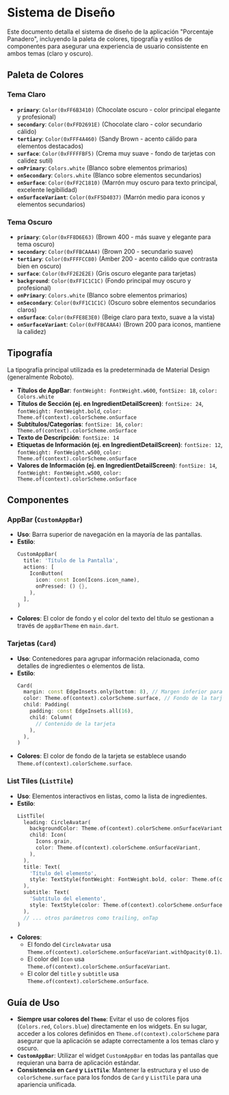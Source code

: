 # Sistema de Diseño

Este documento detalla el sistema de diseño de la aplicación "Porcentaje Panadero", incluyendo la paleta de colores, tipografía y estilos de componentes para asegurar una experiencia de usuario consistente en ambos temas (claro y oscuro).

## Paleta de Colores

### Tema Claro
- **`primary`**: `Color(0xFF6B3410)` (Chocolate oscuro - color principal elegante y profesional)
- **`secondary`**: `Color(0xFFD2691E)` (Chocolate claro - color secundario cálido)
- **`tertiary`**: `Color(0xFFF4A460)` (Sandy Brown - acento cálido para elementos destacados)
- **`surface`**: `Color(0xFFFFFBF5)` (Crema muy suave - fondo de tarjetas con calidez sutil)
- **`onPrimary`**: `Colors.white` (Blanco sobre elementos primarios)
- **`onSecondary`**: `Colors.white` (Blanco sobre elementos secundarios)
- **`onSurface`**: `Color(0xFF2C1810)` (Marrón muy oscuro para texto principal, excelente legibilidad)
- **`onSurfaceVariant`**: `Color(0xFF5D4037)` (Marrón medio para iconos y elementos secundarios)

### Tema Oscuro
- **`primary`**: `Color(0xFF8D6E63)` (Brown 400 - más suave y elegante para tema oscuro)
- **`secondary`**: `Color(0xFFBCAAA4)` (Brown 200 - secundario suave)
- **`tertiary`**: `Color(0xFFFFCC80)` (Amber 200 - acento cálido que contrasta bien en oscuro)
- **`surface`**: `Color(0xFF2E2E2E)` (Gris oscuro elegante para tarjetas)
- **`background`**: `Color(0xFF1C1C1C)` (Fondo principal muy oscuro y profesional)
- **`onPrimary`**: `Colors.white` (Blanco sobre elementos primarios)
- **`onSecondary`**: `Color(0xFF1C1C1C)` (Oscuro sobre elementos secundarios claros)
- **`onSurface`**: `Color(0xFFE8E3E0)` (Beige claro para texto, suave a la vista)
- **`onSurfaceVariant`**: `Color(0xFFBCAAA4)` (Brown 200 para iconos, mantiene la calidez)

## Tipografía

La tipografía principal utilizada es la predeterminada de Material Design (generalmente Roboto).

- **Títulos de AppBar**: `fontWeight: FontWeight.w600`, `fontSize: 18`, `color: Colors.white`
- **Títulos de Sección (ej. en IngredientDetailScreen)**: `fontSize: 24`, `fontWeight: FontWeight.bold`, `color: Theme.of(context).colorScheme.onSurface`
- **Subtítulos/Categorías**: `fontSize: 16`, `color: Theme.of(context).colorScheme.onSurface`
- **Texto de Descripción**: `fontSize: 14`
- **Etiquetas de Información (ej. en IngredientDetailScreen)**: `fontSize: 12`, `fontWeight: FontWeight.w500`, `color: Theme.of(context).colorScheme.onSurface`
- **Valores de Información (ej. en IngredientDetailScreen)**: `fontSize: 14`, `fontWeight: FontWeight.w500`, `color: Theme.of(context).colorScheme.onSurface`

## Componentes

### AppBar (`CustomAppBar`)
- **Uso**: Barra superior de navegación en la mayoría de las pantallas.
- **Estilo**:
  ```dart
  CustomAppBar(
    title: 'Título de la Pantalla',
    actions: [
      IconButton(
        icon: const Icon(Icons.icon_name),
        onPressed: () {},
      ),
    ],
  )
  ```
- **Colores**: El color de fondo y el color del texto del título se gestionan a través de `appBarTheme` en `main.dart`.

### Tarjetas (`Card`)
- **Uso**: Contenedores para agrupar información relacionada, como detalles de ingredientes o elementos de lista.
- **Estilo**:
  ```dart
  Card(
    margin: const EdgeInsets.only(bottom: 8), // Margen inferior para separación
    color: Theme.of(context).colorScheme.surface, // Fondo de la tarjeta
    child: Padding(
      padding: const EdgeInsets.all(16),
      child: Column(
        // Contenido de la tarjeta
      ),
    ),
  )
  ```
- **Colores**: El color de fondo de la tarjeta se establece usando `Theme.of(context).colorScheme.surface`.

### List Tiles (`ListTile`)
- **Uso**: Elementos interactivos en listas, como la lista de ingredientes.
- **Estilo**:
  ```dart
  ListTile(
    leading: CircleAvatar(
      backgroundColor: Theme.of(context).colorScheme.onSurfaceVariant.withOpacity(0.1),
      child: Icon(
        Icons.grain,
        color: Theme.of(context).colorScheme.onSurfaceVariant,
      ),
    ),
    title: Text(
      'Título del elemento',
      style: TextStyle(fontWeight: FontWeight.bold, color: Theme.of(context).colorScheme.onSurface),
    ),
    subtitle: Text(
      'Subtítulo del elemento',
      style: TextStyle(color: Theme.of(context).colorScheme.onSurface),
    ),
    // ... otros parámetros como trailing, onTap
  )
  ```
- **Colores**:
  - El fondo del `CircleAvatar` usa `Theme.of(context).colorScheme.onSurfaceVariant.withOpacity(0.1)`.
  - El color del `Icon` usa `Theme.of(context).colorScheme.onSurfaceVariant`.
  - El color del `title` y `subtitle` usa `Theme.of(context).colorScheme.onSurface`.

## Guía de Uso

- **Siempre usar colores del `Theme`**: Evitar el uso de colores fijos (`Colors.red`, `Colors.blue`) directamente en los widgets. En su lugar, acceder a los colores definidos en `Theme.of(context).colorScheme` para asegurar que la aplicación se adapte correctamente a los temas claro y oscuro.
- **`CustomAppBar`**: Utilizar el widget `CustomAppBar` en todas las pantallas que requieran una barra de aplicación estándar.
- **Consistencia en `Card` y `ListTile`**: Mantener la estructura y el uso de `colorScheme.surface` para los fondos de `Card` y `ListTile` para una apariencia unificada.

